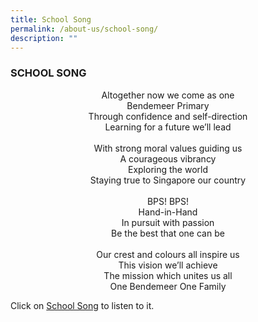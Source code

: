 ```yaml
---
title: School Song
permalink: /about-us/school-song/
description: ""
---
```

### SCHOOL SONG

<p align="center">
	Altogether now we come as one <br>
	Bendemeer Primary <br>
	Through confidence and self-direction <br>
	Learning for a future we’ll lead <br>
	<br>
	With strong moral values guiding us <br>
	A courageous vibrancy<br>
	Exploring the world<br>
	Staying true to Singapore our country <br>
	<br>  
	BPS! BPS! <br>
	Hand-in-Hand <br>
	In pursuit with passion <br>
	Be the best that one can be <br>
	<br>
	Our crest and colours all inspire us<br>
	This vision we’ll achieve <br>
	The mission which unites us all <br>
	One Bendemeer One Family <br>
</p>

Click  on [School Song](https://drive.google.com/file/d/1GAa0K35CVWa0utChBzKH2hiL8BtcCvJQ/view?usp=sharing) to listen to it. 